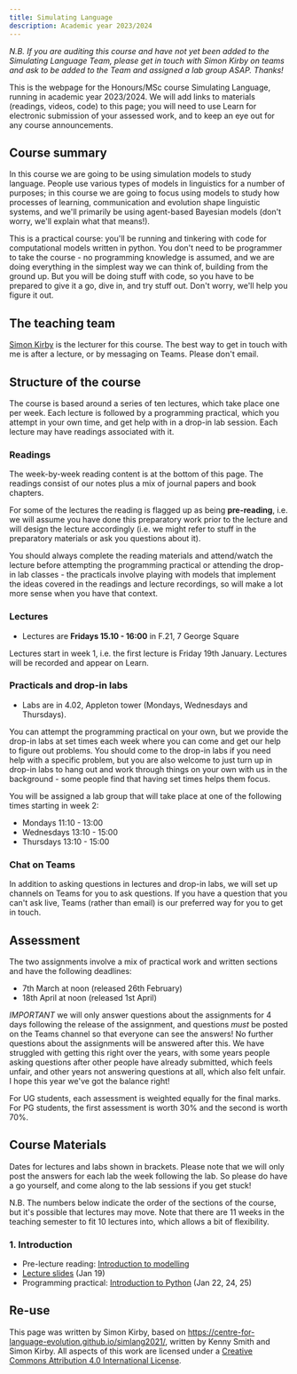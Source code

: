 ```yaml
---
title: Simulating Language
description: Academic year 2023/2024
---
```


*N.B. If you are auditing this course and have not yet been added to the Simulating Language Team, please get in touch with Simon Kirby on teams and ask to be added to the Team and assigned a lab group ASAP. Thanks!*

This is the webpage for the Honours/MSc course Simulating Language, running in academic year 2023/2024. We will add links to materials (readings, videos, code) to this page; you will need to use Learn for electronic submission of your assessed work, and to keep an eye out for any course announcements.


## Course summary

In this course we are going to be using simulation models to study language. People use various types of models in linguistics for a number of purposes; in this course we are going to focus using models to study how processes of learning, communication and evolution shape linguistic systems, and we'll primarily be using agent-based Bayesian models (don't worry, we'll explain what that means!).

This is a practical course: you'll be running and tinkering with code for computational models written in python. You don't need to be programmer to take the course - no programming knowledge is assumed, and we are doing everything in the simplest way we can think of, building from the ground up. But you will be doing stuff with code, so you have to be prepared to give it a go, dive in, and try stuff out. Don't worry, we'll help you figure it out.

## The teaching team

[Simon Kirby](https://simonkirby.net/) is the lecturer for this course. The best way to get in touch with me is after a lecture, or by messaging on Teams. Please don't email.

## Structure of the course

The course is based around a series of ten lectures, which take place one per week. Each lecture is followed by a programming practical, which you attempt in your own time, and get help with in a drop-in lab session. Each lecture may have readings associated with it.

### Readings

The week-by-week reading content is at the bottom of this page. The readings consist of our notes plus a mix of journal papers and book chapters.

For some of the lectures the reading is flagged up as being **pre-reading**, i.e. we will assume you have done this preparatory work prior to the lecture and will design the lecture accordingly (i.e. we might refer to stuff in the preparatory materials or ask you questions about it).

You should always complete the reading materials and attend/watch the lecture before attempting the programming practical or attending the drop-in lab classes - the practicals involve playing with models that implement the ideas covered in the readings and lecture recordings, so will make a lot more sense when you have that context.


### Lectures

- Lectures are **Fridays 15.10 - 16:00** in F.21, 7 George Square

Lectures start in week 1, i.e. the first lecture is Friday 19th January. Lectures will be recorded and appear on Learn.

### Practicals and drop-in labs

- Labs are in 4.02, Appleton tower (Mondays, Wednesdays and Thursdays).

You can attempt the programming practical on your own, but we provide the drop-in labs at set times each week where you can come and get our help to figure out problems. You should come to the drop-in labs if you need help with a specific problem, but you are also welcome to just turn up in drop-in labs to hang out and work through things on your own with us in the background - some people find that having set times helps them focus.

You will be assigned a lab group that will take place at one of the following times starting in week 2:
- Mondays 11:10 - 13:00 
- Wednesdays 13:10 - 15:00 
- Thursdays 13:10 - 15:00 


### Chat on Teams

In addition to asking questions in lectures and drop-in labs, we will set up channels on Teams for you to ask questions. If you have a question that you can't ask live, Teams (rather than email) is our preferred way for you to get in touch.

## Assessment

The two assignments involve a mix of practical work and written sections and have the following deadlines:

- 7th March at noon (released 26th February)
- 18th April at noon (released 1st April)

*IMPORTANT* we will only answer questions about the assignments for 4 days following the release of the assignment, and questions *must* be posted on the Teams channel so that everyone can see the answers! No further questions about the assignments will be answered after this. We have struggled with getting this right over the years, with some years people asking questions after other people have already submitted, which feels unfair, and other years not answering questions at all, which also felt unfair. I hope this year we've got the balance right!

For UG students, each assessment is weighted equally for the final marks. For PG students, the first assessment is worth 30% and the second is worth 70%.

## Course Materials

Dates for lectures and labs shown in brackets. Please note that we will only post the answers for each lab the week following the lab. So please do have a go yourself, and come along to the lab sessions if you get stuck! 

N.B. The numbers below indicate the order of the sections of the course, but it's possible that lectures may move. Note that there are 11 weeks in the teaching semester to fit 10 lectures into, which allows a bit of flexibility.

### 1. Introduction

- Pre-lecture reading: [Introduction to modelling](simlang_reading_1.md)
- [Lecture slides](lecture_slides/lecture1.pdf) (Jan 19)
- Programming practical: [Introduction to Python](simlang_lab_1.md) (Jan 22, 24, 25)


<!--
### 2. Concept learning

- Pre-lecture reading: [More on Bayes' Rule](simlang_reading_2.md)
- [Lecture slides](lecture_slides/lecture2.pdf) (Sep 30)
- Programming practical: [Word learning](https://nbviewer.org/github/smkirby/simlang2022-23/blob/main/lab2.ipynb) (Oct 3, 5, 6)
- Answers to Practical: [Word learning answers](https://nbviewer.org/github/smkirby/simlang2022-23/blob/main/lab2_answered.ipynb)

### 3. Frequency learning and regularisation

- No new reading - catch up on the readings on Bayes, or read [Xu & Tenenbaum (2007)](https://psycnet-apa-org.ezproxy.is.ed.ac.uk/fulltext/2007-05396-002.html), covered in the previous lecture, for yourself.
- [Lecture slides](lecture_slides/lecture3.pdf) (Oct 7)
- Programming practical: [Frequency learning and regularisation](https://nbviewer.org/github/smkirby/simlang2022-23/blob/main/lab3.ipynb) (Oct 10, 12, 13)
- Answers to Practical: [Frequency learning and regularisation answers](https://nbviewer.org/github/smkirby/simlang2022/blob/main/lab3_answered.ipynb)
- [Walkthrough video](https://media.ed.ac.uk/media/lab_3_walkthrough/1_1pyq2qg1)


### 4. Cultural evolution by iterated learning

- [Lecture slides](lecture_slides/lecture4.pdf) (Oct 14)
  - [Video of uniform prior](lecture_slides/lecture4_videos/posterior_uniform.mp4)
  - [Video of regularity prior](lecture_slides/lecture4_videos/posterior_regularity.mp4)
  - [Code for generating these videos](https://nbviewer.org/github/smkirby/simlang2022-23/blob/gh-pages/lecture_slides/lecture4_videos/lecture4_figures.ipynb)
- Post-lecture reading (read this directly after the lecture, not before): [Bayesian iterated learning](simlang_reading_4.md)
- Programming practical: [Bayesian iterated learning](https://nbviewer.org/github/smkirby/simlang2022-23/blob/main/lab4.ipynb) (Oct 17, 19, 20)
- *Logarithms for the concerned*: a supplementary walkthrough in three parts
  - [online slides](https://centre-for-language-evolution.github.io/simlang2021/LogExplainer.slides.html#/)
  - [notebook](https://nbviewer.org/github/smkirby/simlang2022-23/blob/main/LogExplainer.ipynb)
- Answers to practical [Bayesian iterated learning](https://nbviewer.org/github/smkirby/simlang2022-23/blob/main/lab4_answered.ipynb)
- [Walkthrough video](https://media.ed.ac.uk/media/lab_4_walkthrough/1_kv20uefj)


### 5. Communication and the RSA model

- Reading: [The Rational Speech Act model](simlang_reading_5.md)
- [Lecture slides](lecture_slides/lecture5.pdf) (Oct 21)
- Programming practical: [The Rational Speech Act model](https://nbviewer.org/github/smkirby/simlang2022-23/blob/main/lab5.ipynb) (Oct 24, 26, 27)
- Answers to Practical: [The Rational Speech Act model](https://nbviewer.org/github/smkirby/simlang2022-23/blob/main/lab5_answered.ipynb)


### 6. Compositionality: the origins of structure

- Reading: [The evolution of compositionality](simlang_reading_6.md)
- [Lecture slides](lecture_slides/lecture6.pdf) (Oct 28)
- Programming practical: [Compositionality](https://nbviewer.org/github/smkirby/simlang2022-23/blob/main/lab6.ipynb) (Oct 31, Nov 2, 3)
- Answers to Practical: [Compositionality](https://nbviewer.org/github/smkirby/simlang2022-23/blob/main/lab6_answered.ipynb)
- [Walkthrough video](https://media.ed.ac.uk/media/lab_6_walkthrough/1_cv3bptoq)


### 7. Hierarchical models and learning the prior

- Reading: [Hierarchical models and learning to learn](simlang_reading_7.md)
- [Lecture slides](lecture_slides/lecture7.pdf) (Nov 4)
- Programming practical: [Hierarchical learning](https://nbviewer.org/github/smkirby/simlang2022-23/blob/main/lab7.ipynb) (Nov 7, 9, 10)
- Answers to Practical: [Hierarchical learning](https://nbviewer.org/github/smkirby/simlang2022-23/blob/main/lab7_answered.ipynb)



### 8. Innateness and culture

- Reading: [Innateness and culture in the evolution of language](simlang_reading_8.md)
- [Lecture slides](lecture_slides/lecture8.pdf) (Nov 11)
- Programming practical: [Convergence to the prior](https://nbviewer.org/github/smkirby/simlang2022-23/blob/main/lab8.ipynb) (Nov 14, 16, 17)
- Answers to Practical: [Convergence to the prior](https://nbviewer.org/github/smkirby/simlang2022-23/blob/main/lab8_answered.ipynb)


### 9. Biological and cultural evolution together

- Reading: [Gene-culture co-evolution](simlang_reading_9.md)
- [Lecture slides](lecture_slides/lecture9.pdf) (Nov 18)
- Programming practical: [Co-evolutionary modelling](https://nbviewer.org/github/smkirby/simlang2022-23/blob/main/lab9.ipynb) (Nov 21, 23, ~~24~~)
- Answers to Practical: [Co-evolutionary modelling](lab9_answered.html)



### 10. This view of language

- Reading: [Overview of this view of language](simlang_reading_10.md)
- [Lecture slides](lecture_slides/lecture10.pdf) (~~Nov 25~~)
- Catch up labs (Nov 28, ~~30~~, Dec 1)


--->
## Re-use

This page was written by Simon Kirby, based on https://centre-for-language-evolution.github.io/simlang2021/, written by Kenny Smith and Simon Kirby. All aspects of this work are licensed under a [Creative Commons Attribution 4.0 International License](http://creativecommons.org/licenses/by/4.0/).